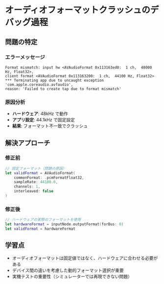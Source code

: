 # オーディオフォーマットクラッシュのデバッグ過程

## 問題の特定

### エラーメッセージ
```
Format mismatch: input hw <AVAudioFormat 0x113163ed0:  1 ch,  48000 Hz, Float32>, 
client format <AVAudioFormat 0x113163200:  1 ch,  44100 Hz, Float32>
*** Terminating app due to uncaught exception 'com.apple.coreaudio.avfaudio', 
reason: 'Failed to create tap due to format mismatch'
```

### 原因分析
- **ハードウェア**: 48kHz で動作
- **アプリ設定**: 44.1kHz で固定設定
- **結果**: フォーマット不一致でクラッシュ

## 解決アプローチ

### 修正前
```swift
// 固定フォーマット（問題の原因）
let validFormat = AVAudioFormat(
    commonFormat: .pcmFormatFloat32,
    sampleRate: 44100.0,
    channels: 1,
    interleaved: false
)
```

### 修正後
```swift
// ハードウェアの実際のフォーマットを使用
let hardwareFormat = inputNode.outputFormat(forBus: 0)
let validFormat = hardwareFormat
```

## 学習点
- オーディオフォーマットは固定値ではなく、ハードウェアに合わせる必要がある
- デバイス間の違いを考慮した動的フォーマット選択が重要
- 実機テストの重要性（シミュレーターでは再現できない問題）
